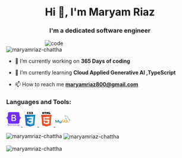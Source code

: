 <h1 align="center">Hi 👋, I'm Maryam Riaz</h1>
<h3 align="center"> I'm a dedicated software engineer</h3>
<img align="right" alt="code" width="400" src="https://camo.githubusercontent.com/2b5d39e6cee1e0bbb1315d2ffc758aa65dfb9001df597d452cd8f7df1b2ddb8a/68747470733a2f2f692e70696e696d672e636f6d2f6f726967696e616c732f65372f32362f63372f65373236633734616330383165656435306665656531343333643132633939382e676966">

<p align="left"> <img src="https://komarev.com/ghpvc/?username=maryamriaz-chattha&label=Profile%20views&color=0e75b6&style=flat" alt="maryamriaz-chattha" /> </p>

- 🔭 I’m currently working on **365 Days of coding**

- 🌱 I’m currently learning **Cloud Applied Generative AI ,TypeScript**

- 📫 How to reach me **maryamriaz800@gmail.com**

<h3 align="left">Languages and Tools:</h3>
<p align="left"> <a href="https://getbootstrap.com" target="_blank" rel="noreferrer"> <img src="https://raw.githubusercontent.com/devicons/devicon/master/icons/bootstrap/bootstrap-plain-wordmark.svg" alt="bootstrap" width="40" height="40"/> </a> <a href="https://www.w3schools.com/css/" target="_blank" rel="noreferrer"> <img src="https://raw.githubusercontent.com/devicons/devicon/master/icons/css3/css3-original-wordmark.svg" alt="css3" width="40" height="40"/> </a> <a href="https://www.w3.org/html/" target="_blank" rel="noreferrer"> <img src="https://raw.githubusercontent.com/devicons/devicon/master/icons/html5/html5-original-wordmark.svg" alt="html5" width="40" height="40"/> </a> <a href="https://www.mysql.com/" target="_blank" rel="noreferrer"> <img src="https://raw.githubusercontent.com/devicons/devicon/master/icons/mysql/mysql-original-wordmark.svg" alt="mysql" width="40" height="40"/> </a> </p>

<p><img align="left" src="https://github-readme-stats.vercel.app/api/top-langs?username=maryamriaz-chattha&show_icons=true&locale=en&layout=compact" alt="maryamriaz-chattha" /></p>

<p>&nbsp;<img align="center" src="https://github-readme-stats.vercel.app/api?username=maryamriaz-chattha&show_icons=true&locale=en" alt="maryamriaz-chattha" /></p>

<p><img align="center" src="https://github-readme-streak-stats.herokuapp.com/?user=maryamriaz-chattha&" alt="maryamriaz-chattha" /></p>

